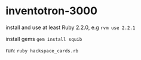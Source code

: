 # inventotron-3000

install and use at least Ruby 2.2.0, e.g `rvm use 2.2.1`

install gems `gem install squib`

run: `ruby hackspace_cards.rb`
